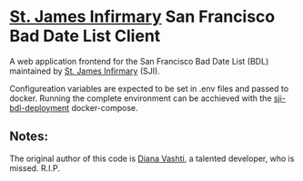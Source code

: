 # [St. James Infirmary](https://stjamesinfirmary.org) San Francisco Bad Date List Client

A web application frontend for the San Francisco Bad Date List (BDL) maintained by [St. James Infirmary](https://stjamesinfirmary.org) (SJI).

Configureation variables are expected to be set in .env files and passed to docker.  Running the complete environment can be acchieved with the [sji-bdl-deployment](https://github.com/dennison-williams-stjames/sji-bdl-deployment) docker-compose.


## Notes:
The original author of this code is [Diana Vashti](https://github.com/DianaVashti/), a talented developer, who is missed.  R.I.P.

